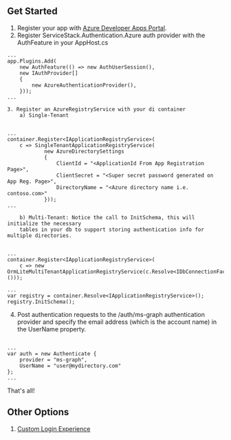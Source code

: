 ## Get Started

1. Register your app with [Azure Developer Apps Portal](https://apps.dev.microsoft.com/Landing).
2. Register ServiceStack.Authentication.Azure auth provider with the  AuthFeature in your AppHost.cs
```
...
app.Plugins.Add(
    new AuthFeature(() => new AuthUserSession(), 
    new IAuthProvider[]
    {
        new AzureAuthenticationProvider(), 
    }));
...
```
    3. Register an AzureRegistryService with your di container
        a) Single-Tenant
```

...
container.Register<IApplicationRegistryService>(
    c => SingleTenantApplicationRegistryService(
            new AzureDirectorySettings
            {
                ClientId = "<ApplicationId From App Registration Page>",
                ClientSecret = "<Super secret password generated on App Reg. Page>",
                DirectoryName = "<Azure directory name i.e. contoso.com>"
            }));
...

```
        b) Multi-Tenant: Notice the call to InitSchema, this will initialize the necessary 
        tables in your db to support storing authentication info for multiple directories.
```

...
container.Register<IApplicationRegistryService>(
    c => new OrmLiteMultiTenantApplicationRegistryService(c.Resolve<IDbConnectionFactory>()));

...
var registry = container.Resolve<IApplicationRegistryService>();
registry.InitSchema();

```
4. Post authentication requests to the /auth/ms-graph authentication provider and specify the 
email address (which is the account name) in the UserName property.
```

...
var auth = new Authenticate {
    provider = "ms-graph",
    UserName = "user@mydirectory.com"
};
...

```

That's all!

## Other Options

1. [Custom Login Experience](./ConfigureLoginExperiences.md)
